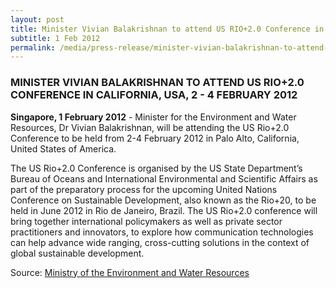 ```yaml
---
layout: post
title: Minister Vivian Balakrishnan to attend US RIO+2.0 Conference in California, USA, 2 - 4 February 2012
subtitle: 1 Feb 2012
permalink: /media/press-release/minister-vivian-balakrishnan-to-attend-us-rio-2.0-conference-in-california-usa-2---4-february-2012
---
```


### MINISTER VIVIAN BALAKRISHNAN TO ATTEND US RIO+2.0 CONFERENCE IN CALIFORNIA, USA, 2 - 4 FEBRUARY 2012

**Singapore, 1 February 2012** - Minister for the Environment and Water Resources, Dr Vivian Balakrishnan, will be attending the US Rio+2.0 Conference to be held from 2-4 February 2012 in Palo Alto, California, United States of America.

The US Rio+2.0 Conference is organised by the US State Department’s Bureau of Oceans and International Environmental and Scientific Affairs as part of the preparatory process for the upcoming United Nations Conference on Sustainable Development, also known as the Rio+20, to be held in June 2012 in Rio de Janeiro, Brazil. The US Rio+2.0 conference will bring together international policymakers as well as private sector practitioners and innovators, to explore how communication technologies can help advance wide ranging, cross-cutting solutions in the context of global sustainable development.

Source: [<a href="https://www.mewr.gov.sg/news/minister-vivian-balakrishnan-to-attend-us-rio20-conference-in-california--united-states-of-america--2-4-february-2012" target="_blank">Ministry of the Environment and Water Resources</a>](https://www.mewr.gov.sg/news/minister-vivian-balakrishnan-to-attend-us-rio20-conference-in-california--united-states-of-america--2-4-february-2012)